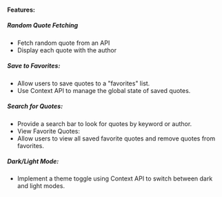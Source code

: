<!-- #### Project: Quate Generator with Favorites -->

#### Features:

##### Random Quote Fetching

- Fetch random quote from an API
- Display each quote with the author

##### Save to Favorites:

- Allow users to save quotes to a "favorites" list.
- Use Context API to manage the global state of saved quotes.

##### Search for Quotes:

- Provide a search bar to look for quotes by keyword or author.
- View Favorite Quotes:
- Allow users to view all saved favorite quotes and remove quotes from favorites.

##### Dark/Light Mode:

- Implement a theme toggle using Context API to switch between dark and light modes.
